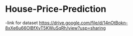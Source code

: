 # House-Price-Prediction
-link for dataset https://drive.google.com/file/d/14nOtBokn-8xXe6u66OlBfXvT5KWuSqRh/view?usp=sharing

